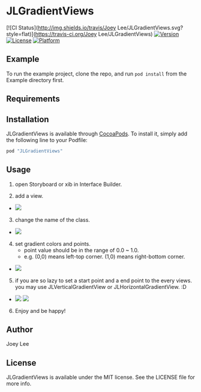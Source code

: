 # JLGradientViews

[![CI Status](http://img.shields.io/travis/Joey Lee/JLGradientViews.svg?style=flat)](https://travis-ci.org/Joey Lee/JLGradientViews)
[![Version](https://img.shields.io/cocoapods/v/JLGradientViews.svg?style=flat)](http://cocoapods.org/pods/JLGradientViews)
[![License](https://img.shields.io/cocoapods/l/JLGradientViews.svg?style=flat)](http://cocoapods.org/pods/JLGradientViews)
[![Platform](https://img.shields.io/cocoapods/p/JLGradientViews.svg?style=flat)](http://cocoapods.org/pods/JLGradientViews)

## Example

To run the example project, clone the repo, and run `pod install` from the Example directory first.

## Requirements

## Installation

JLGradientViews is available through [CocoaPods](http://cocoapods.org). To install
it, simply add the following line to your Podfile:

```ruby
pod "JLGradientViews"
```

## Usage

1. open Storyboard or xib in Interface Builder.

2. add a view.

- [![](https://raw.github.com/buhikon/JLGradientViews/master/img01.png)](https://raw.github.com/buhikon/JLGradientViews/master/img01.png)

3. change the name of the class.

- [![](https://raw.github.com/buhikon/JLGradientViews/master/img02.png)](https://raw.github.com/buhikon/JLGradientViews/master/img02.png)

4. set gradient colors and points.
   - point value should be in the range of 0.0 ~ 1.0.
   - e.g. (0,0) means left-top corner. (1,0) means right-bottom corner.

- [![](https://raw.github.com/buhikon/JLGradientViews/master/img03.png)](https://raw.github.com/buhikon/JLGradientViews/master/img03.png)

5. if you are so lazy to set a start point and a end point to the every views. you may use JLVerticalGradientView or JLHorizontalGradientView. :D

- [![](https://raw.github.com/buhikon/JLGradientViews/master/img04.png)](https://raw.github.com/buhikon/JLGradientViews/master/img04.png)
[![](https://raw.github.com/buhikon/JLGradientViews/master/img05.png)](https://raw.github.com/buhikon/JLGradientViews/master/img05.png)

6. Enjoy and be happy!

## Author

Joey Lee

## License

JLGradientViews is available under the MIT license. See the LICENSE file for more info.
